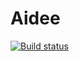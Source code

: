 # Aidee

[![Build status](https://build.appcenter.ms/v0.1/apps/c9c0fa1e-dab0-46b1-a810-f0f993c537bc/branches/dev/badge)](https://appcenter.ms)